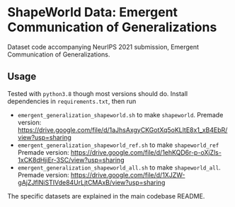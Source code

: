 # ShapeWorld Data: Emergent Communication of Generalizations

Dataset code accompanying NeurIPS 2021 submission, Emergent Communication of
Generalizations.

## Usage

Tested with `python3.8` though most versions should do. Install dependencies in
`requirements.txt`, then run

- `emergent_generalization_shapeworld.sh` to make `shapeworld`. Premade
    version: https://drive.google.com/file/d/1aJhsAxgyCKGotXq5oKLltE8x1_xB4EbR/view?usp=sharing
- `emergent_generalization_shapeworld_ref.sh` to make `shapeworld_ref` Premade
    version: https://drive.google.com/file/d/1ehKQD6r-p-oXjZls-1xCK8dHjiEr-3SC/view?usp=sharing
- `emergent_generalization_shapeworld_all.sh` to make `shapeworld_all`. Premade
    version: https://drive.google.com/file/d/1XJZW-gAjZJflNiSTIVde84UrLjtCMAxB/view?usp=sharing

The specific datasets are explained in the main codebase README.
